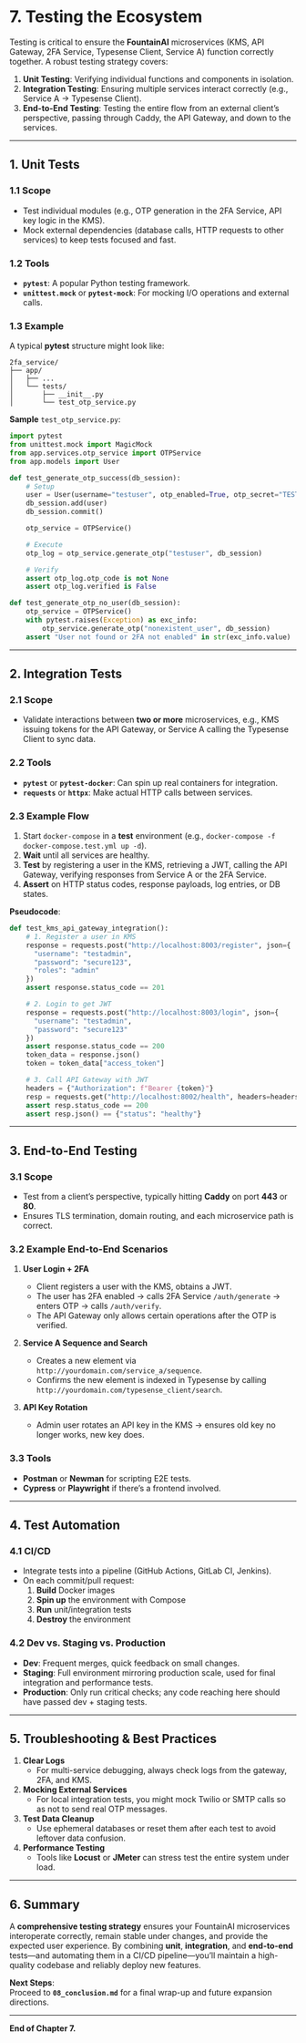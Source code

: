 
# 7. Testing the Ecosystem

Testing is critical to ensure the **FountainAI** microservices (KMS, API Gateway, 2FA Service, Typesense Client, Service A) function correctly together. A robust testing strategy covers:

1. **Unit Testing**: Verifying individual functions and components in isolation.  
2. **Integration Testing**: Ensuring multiple services interact correctly (e.g., Service A → Typesense Client).  
3. **End-to-End Testing**: Testing the entire flow from an external client’s perspective, passing through Caddy, the API Gateway, and down to the services.

---

## 1. Unit Tests

### 1.1 Scope
- Test individual modules (e.g., OTP generation in the 2FA Service, API key logic in the KMS).
- Mock external dependencies (database calls, HTTP requests to other services) to keep tests focused and fast.

### 1.2 Tools
- **`pytest`**: A popular Python testing framework.
- **`unittest.mock`** or **`pytest-mock`**: For mocking I/O operations and external calls.

### 1.3 Example
A typical **pytest** structure might look like:

```
2fa_service/
├── app/
│   ├── ...
│   └── tests/
│       ├── __init__.py
│       └── test_otp_service.py
```

**Sample** `test_otp_service.py`:
```python
import pytest
from unittest.mock import MagicMock
from app.services.otp_service import OTPService
from app.models import User

def test_generate_otp_success(db_session):
    # Setup
    user = User(username="testuser", otp_enabled=True, otp_secret="TESTSECRET")
    db_session.add(user)
    db_session.commit()

    otp_service = OTPService()

    # Execute
    otp_log = otp_service.generate_otp("testuser", db_session)

    # Verify
    assert otp_log.otp_code is not None
    assert otp_log.verified is False

def test_generate_otp_no_user(db_session):
    otp_service = OTPService()
    with pytest.raises(Exception) as exc_info:
        otp_service.generate_otp("nonexistent_user", db_session)
    assert "User not found or 2FA not enabled" in str(exc_info.value)
```

---

## 2. Integration Tests

### 2.1 Scope
- Validate interactions between **two or more** microservices, e.g., KMS issuing tokens for the API Gateway, or Service A calling the Typesense Client to sync data.

### 2.2 Tools
- **`pytest`** or **`pytest-docker`**: Can spin up real containers for integration.  
- **`requests`** or **`httpx`**: Make actual HTTP calls between services.

### 2.3 Example Flow
1. Start `docker-compose` in a **test** environment (e.g., `docker-compose -f docker-compose.test.yml up -d`).  
2. **Wait** until all services are healthy.  
3. **Test** by registering a user in the KMS, retrieving a JWT, calling the API Gateway, verifying responses from Service A or the 2FA Service.  
4. **Assert** on HTTP status codes, response payloads, log entries, or DB states.

**Pseudocode**:
```python
def test_kms_api_gateway_integration():
    # 1. Register a user in KMS
    response = requests.post("http://localhost:8003/register", json={
      "username": "testadmin",
      "password": "secure123",
      "roles": "admin"
    })
    assert response.status_code == 201

    # 2. Login to get JWT
    response = requests.post("http://localhost:8003/login", json={
      "username": "testadmin",
      "password": "secure123"
    })
    assert response.status_code == 200
    token_data = response.json()
    token = token_data["access_token"]

    # 3. Call API Gateway with JWT
    headers = {"Authorization": f"Bearer {token}"}
    resp = requests.get("http://localhost:8002/health", headers=headers)
    assert resp.status_code == 200
    assert resp.json() == {"status": "healthy"}
```

---

## 3. End-to-End Testing

### 3.1 Scope
- Test from a client’s perspective, typically hitting **Caddy** on port **443** or **80**.
- Ensures TLS termination, domain routing, and each microservice path is correct.

### 3.2 Example End-to-End Scenarios
1. **User Login + 2FA**  
   - Client registers a user with the KMS, obtains a JWT.  
   - The user has 2FA enabled → calls 2FA Service `/auth/generate` → enters OTP → calls `/auth/verify`.  
   - The API Gateway only allows certain operations after the OTP is verified.

2. **Service A Sequence and Search**  
   - Creates a new element via `http://yourdomain.com/service_a/sequence`.  
   - Confirms the new element is indexed in Typesense by calling `http://yourdomain.com/typesense_client/search`.

3. **API Key Rotation**  
   - Admin user rotates an API key in the KMS → ensures old key no longer works, new key does.

### 3.3 Tools
- **Postman** or **Newman** for scripting E2E tests.  
- **Cypress** or **Playwright** if there’s a frontend involved.

---

## 4. Test Automation

### 4.1 CI/CD
- Integrate tests into a pipeline (GitHub Actions, GitLab CI, Jenkins).  
- On each commit/pull request:
  1. **Build** Docker images  
  2. **Spin up** the environment with Compose  
  3. **Run** unit/integration tests  
  4. **Destroy** the environment

### 4.2 Dev vs. Staging vs. Production
- **Dev**: Frequent merges, quick feedback on small changes.  
- **Staging**: Full environment mirroring production scale, used for final integration and performance tests.  
- **Production**: Only run critical checks; any code reaching here should have passed dev + staging tests.

---

## 5. Troubleshooting & Best Practices

1. **Clear Logs**  
   - For multi-service debugging, always check logs from the gateway, 2FA, and KMS.  
2. **Mocking External Services**  
   - For local integration tests, you might mock Twilio or SMTP calls so as not to send real OTP messages.  
3. **Test Data Cleanup**  
   - Use ephemeral databases or reset them after each test to avoid leftover data confusion.  
4. **Performance Testing**  
   - Tools like **Locust** or **JMeter** can stress test the entire system under load.

---

## 6. Summary

A **comprehensive testing strategy** ensures your FountainAI microservices interoperate correctly, remain stable under changes, and provide the expected user experience. By combining **unit**, **integration**, and **end-to-end** tests—and automating them in a CI/CD pipeline—you’ll maintain a high-quality codebase and reliably deploy new features.

**Next Steps**:  
Proceed to **`08_conclusion.md`** for a final wrap-up and future expansion directions.

---

**End of Chapter 7.**